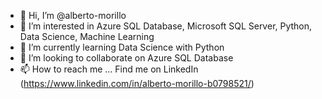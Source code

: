 - 👋 Hi, I’m @alberto-morillo
- 👀 I’m interested in Azure SQL Database, Microsoft SQL Server, Python, Data Science, Machine Learning
- 🌱 I’m currently learning Data Science with Python
- 💞️ I’m looking to collaborate on Azure SQL Database
- 📫 How to reach me ... Find me on LinkedIn (https://www.linkedin.com/in/alberto-morillo-b0798521/)

<!---
alberto-morillo/alberto-morillo is a ✨ special ✨ repository because its `README.md` (this file) appears on your GitHub profile.
You can click the Preview link to take a look at your changes.
--->
